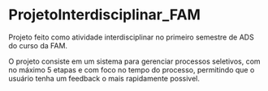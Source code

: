 # ProjetoInterdisciplinar_FAM

Projeto feito como atividade interdisciplinar no primeiro semestre de ADS do curso da FAM. 

O projeto consiste em um sistema para gerenciar processos seletivos, com no máximo 5 etapas e com foco no tempo do processo, permitindo que o usuário tenha um feedback o mais rapidamente possivel. 
